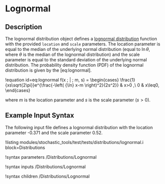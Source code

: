 # Lognormal

## Description

The lognormal distribution object defines a
[lognormal distribution](https://en.wikipedia.org/wiki/Log-normal_distribution) function with the
provided `location` and `scale` parameters. The location parameter is equal to the median of the
underlying normal distribution (equal to ${\ln}\theta$, where $\theta$ is the median of the lognormal
distribution) and the scale parameter is equal to the standard deviation of the underlying normal
distribution. The probability density function (PDF) of the lognormal distribution is given by the
[eq:lognormal].

!equation id=eq:lognormal
f(x \; | \; m, s) =
\begin{cases}
\frac{1}{xs\sqrt{2\pi}}e^{\frac{-\left( {\ln} x-m \right)^2}{2s^2}} & x>0 ,\\
0 & x\leq0,
\end{cases}

where $m$ is the location parameter and $s$ is the scale parameter ($s > 0$).

## Example Input Syntax

The following input file defines a lognormal distribution with the location parameter -0.371 and the
scale parameter 0.52.

!listing modules/stochastic_tools/test/tests/distributions/lognormal.i block=Distributions

!syntax parameters /Distributions/Lognormal

!syntax inputs /Distributions/Lognormal

!syntax children /Distributions/Lognormal
